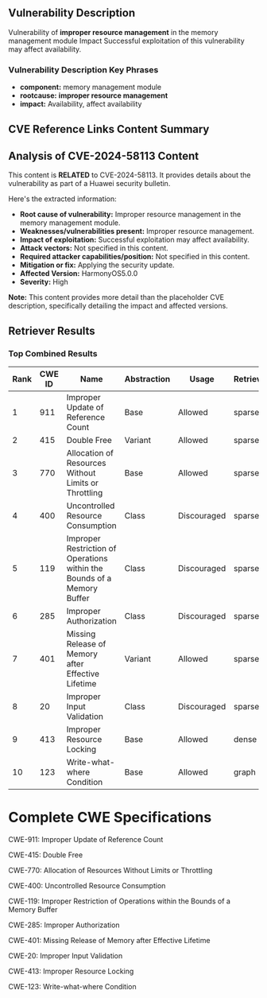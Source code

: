 ## Vulnerability Description
Vulnerability of **improper resource management** in the memory management module Impact Successful exploitation of this vulnerability may affect availability.

### Vulnerability Description Key Phrases
- **component:** memory management module
- **rootcause:** **improper resource management**
- **impact:** Availability, affect availability

## CVE Reference Links Content Summary
## Analysis of CVE-2024-58113 Content

This content is **RELATED** to CVE-2024-58113. It provides details about the vulnerability as part of a Huawei security bulletin.

Here's the extracted information:

* **Root cause of vulnerability:** Improper resource management in the memory management module.
* **Weaknesses/vulnerabilities present:** Improper resource management.
* **Impact of exploitation:** Successful exploitation may affect availability.
* **Attack vectors:** Not specified in this content.
* **Required attacker capabilities/position:** Not specified in this content.
* **Mitigation or fix:** Applying the security update.
* **Affected Version:** HarmonyOS5.0.0
* **Severity:** High

**Note:** This content provides more detail than the placeholder CVE description, specifically detailing the impact and affected versions.

## Retriever Results

### Top Combined Results

| Rank | CWE ID | Name | Abstraction | Usage  | Retrievers | Individual Scores |
|------|--------|------|-------------|-------|------------|-------------------|
| 1 | 911 | Improper Update of Reference Count | Base | Allowed | sparse | 0.148 |
| 2 | 415 | Double Free | Variant | Allowed | sparse | 0.141 |
| 3 | 770 | Allocation of Resources Without Limits or Throttling | Base | Allowed | sparse | 0.141 |
| 4 | 400 | Uncontrolled Resource Consumption | Class | Discouraged | sparse | 0.135 |
| 5 | 119 | Improper Restriction of Operations within the Bounds of a Memory Buffer | Class | Discouraged | sparse | 0.135 |
| 6 | 285 | Improper Authorization | Class | Discouraged | sparse | 0.133 |
| 7 | 401 | Missing Release of Memory after Effective Lifetime | Variant | Allowed | sparse | 0.132 |
| 8 | 20 | Improper Input Validation | Class | Discouraged | sparse | 0.131 |
| 9 | 413 | Improper Resource Locking | Base | Allowed | dense | 0.640 |
| 10 | 123 | Write-what-where Condition | Base | Allowed | graph | 0.003 |



# Complete CWE Specifications

CWE-911: Improper Update of Reference Count

CWE-415: Double Free

CWE-770: Allocation of Resources Without Limits or Throttling

CWE-400: Uncontrolled Resource Consumption

CWE-119: Improper Restriction of Operations within the Bounds of a Memory Buffer

CWE-285: Improper Authorization

CWE-401: Missing Release of Memory after Effective Lifetime

CWE-20: Improper Input Validation

CWE-413: Improper Resource Locking

CWE-123: Write-what-where Condition